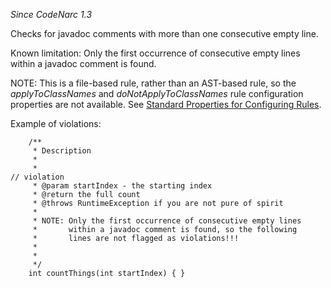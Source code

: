 *Since CodeNarc 1.3*

Checks for javadoc comments with more than one consecutive empty line.

Known limitation: Only the first occurrence of consecutive empty lines
within a javadoc comment is found.

NOTE: This is a file-based rule, rather than an AST-based rule, so the
*applyToClassNames* and *doNotApplyToClassNames* rule configuration
properties are not available. See [Standard Properties for Configuring
Rules](./codenarc-configuring-rules.html#standard-properties-for-configuring-rules).

Example of violations:

        /**
         * Description
         *
         *                                                                          // violation
         * @param startIndex - the starting index
         * @return the full count
         * @throws RuntimeException if you are not pure of spirit
         *
         * NOTE: Only the first occurrence of consecutive empty lines
         *       within a javadoc comment is found, so the following
         *       lines are not flagged as violations!!!
         *
         *
         */
        int countThings(int startIndex) { }
